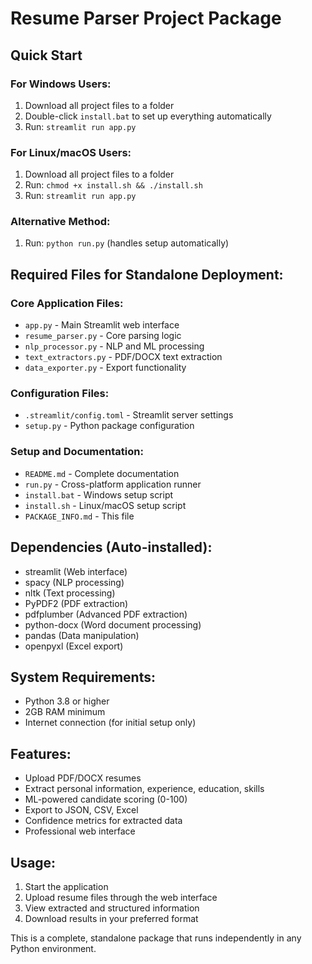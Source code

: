 # Resume Parser Project Package

## Quick Start

### For Windows Users:
1. Download all project files to a folder
2. Double-click `install.bat` to set up everything automatically
3. Run: `streamlit run app.py`

### For Linux/macOS Users:
1. Download all project files to a folder
2. Run: `chmod +x install.sh && ./install.sh`
3. Run: `streamlit run app.py`

### Alternative Method:
1. Run: `python run.py` (handles setup automatically)

## Required Files for Standalone Deployment:

### Core Application Files:
- `app.py` - Main Streamlit web interface
- `resume_parser.py` - Core parsing logic
- `nlp_processor.py` - NLP and ML processing
- `text_extractors.py` - PDF/DOCX text extraction
- `data_exporter.py` - Export functionality

### Configuration Files:
- `.streamlit/config.toml` - Streamlit server settings
- `setup.py` - Python package configuration

### Setup and Documentation:
- `README.md` - Complete documentation
- `run.py` - Cross-platform application runner
- `install.bat` - Windows setup script
- `install.sh` - Linux/macOS setup script
- `PACKAGE_INFO.md` - This file

## Dependencies (Auto-installed):
- streamlit (Web interface)
- spacy (NLP processing)
- nltk (Text processing)
- PyPDF2 (PDF extraction)
- pdfplumber (Advanced PDF extraction)
- python-docx (Word document processing)
- pandas (Data manipulation)
- openpyxl (Excel export)

## System Requirements:
- Python 3.8 or higher
- 2GB RAM minimum
- Internet connection (for initial setup only)

## Features:
- Upload PDF/DOCX resumes
- Extract personal information, experience, education, skills
- ML-powered candidate scoring (0-100)
- Export to JSON, CSV, Excel
- Confidence metrics for extracted data
- Professional web interface

## Usage:
1. Start the application
2. Upload resume files through the web interface
3. View extracted and structured information
4. Download results in your preferred format

This is a complete, standalone package that runs independently in any Python environment.